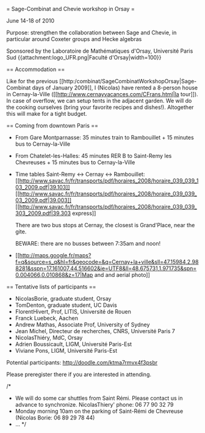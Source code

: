 = Sage-Combinat and Chevie workshop in Orsay =

June 14-18 of 2010

Purpose: strengthen the collaboration between Sage and Chevie, in
particular around Coxeter groups and Hecke algebras

Sponsored by the Laboratoire de Mathématiques d'Orsay, Université Paris Sud {{attachment:logo_UFR.png|Faculté d'Orsay|width=100}}

== Accommodation ==

Like for the previous [[http:/combinat/SageCombinatWorkshopOrsay|Sage-Combinat days of January 2009]], I (Nicolas) have rented a 8-person house in Cernay-la-Ville
([[http://www.cernayvacances.com/CFrans.html|la tour]]). In case of overflow, we can setup tents in the adjacent garden.
We will do
the cooking ourselves (bring your favorite recipes and dishes!). Altogether this will make for a tight budget.

== Coming from downtown Paris ==

 * From Gare Montparnasse: 35 minutes train to Rambouillet + 15 minutes bus to Cernay-la-Ville
 * From Chatelet-les-Halles: 45 minutes RER B to Saint-Remy les Chevreuses + 15 minutes bus to Cernay-la-Ville

 * Time tables Saint-Remy <-> Cernay <-> Rambouillet:
   [[http://www.savac.fr/fr/transports/pdf/horaires_2008/horaire_039_039_103_2009.pdf|39.103]]
   [[http://www.savac.fr/fr/transports/pdf/horaires_2008/horaire_039_039_03_2009.pdf|39.003]]
   [[http://www.savac.fr/fr/transports/pdf/horaires_2008/horaire_039_039_303_2009.pdf|39.303 express]]

   There are two bus stops at Cernay, the closest is Grand'Place, near the gite.

   BEWARE: there are no busses between 7:35am and noon!

 * [[http://maps.google.fr/maps?f=q&source=s_q&hl=fr&geocode=&q=Cernay+la+ville&sll=47.15984,2.988281&sspn=17.161007,44.516602&ie=UTF8&ll=48.675731,1.971735&spn=0.004066,0.010868&z=17|Map and and aerial photo]]

== Tentative lists of participants ==

 * NicolasBorie, graduate student, Orsay
 * TomDenton, graduate student, UC Davis
 * FlorentHivert, Prof, LITIS, Université de Rouen
 * Franck Luebeck, Aachen
 * Andrew Mathas, Associate Prof, University of Sydney
 * Jean Michel, Directeur de recherches, CNRS, Université Paris 7
 * NicolasThiéry, MdC, Orsay
 * Adrien Boussicault, LIGM, Université Paris-Est
 * Viviane Pons, LIGM, Université Paris-Est

Potential participants: http://doodle.com/ktma7rmvx4f3psbr

Please preregister there if you are interested in attending.

/*
   * We will do some car shuttles from Saint Rémi. Please contact us in advance to synchronize. NicolasThiery' phone: 06 77 90 32 79
   * Monday morning 10am on the parking of Saint-Rémi de Chevreuse (Nicolas Borie: 06 89 29 78 44)
   * ...
*/
